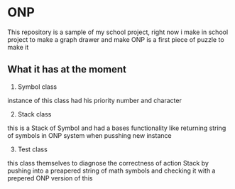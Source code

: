 # ONP

This repository is a sample of my school project, right now i make in school project to make a graph drawer and make ONP is a first piece of puzzle to make it

## What it has at the moment

1. Symbol class 

instance of this class had his priority number and character

2. Stack class 

this is a Stack of Symbol and had a bases functionality like returning string of symbols in ONP system when pusshing new instance

3. Test class

this class themselves to diagnose the correctness of action Stack by pushing into a preapered string of math symbols and checking it with a prepered ONP version of this
